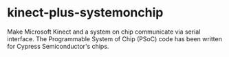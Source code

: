 # kinect-plus-systemonchip
Make Microsoft Kinect and a system on chip communicate via serial interface. The Programmable System of Chip (PSoC) code has been written for Cypress Semiconductor's chips.

